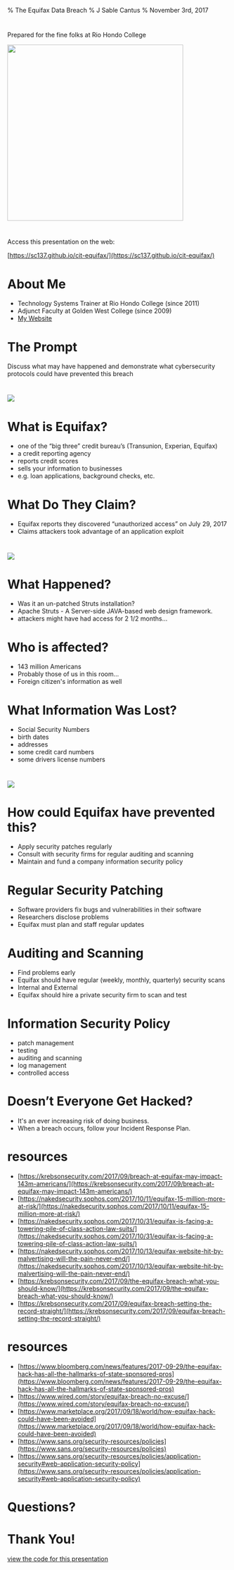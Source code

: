 % The Equifax Data Breach
% J Sable Cantus
% November 3rd, 2017

#
Prepared for the fine folks at Rio Hondo College

<img src="img/rhc_logo.png" width=400>

#
Access this presentation on the web:

[https://sc137.github.io/cit-equifax/](https://sc137.github.io/cit-equifax/)

# About Me

* Technology Systems Trainer at Rio Hondo College (since 2011)
* Adjunct Faculty at Golden West College (since 2009)
* [My Website](http://cantus.us/)

# The Prompt

Discuss what may have happened and demonstrate what cybersecurity protocols could have prevented this breach

#

![](img/equifax1.png)

# What is Equifax?

* one of the “big three” credit bureau’s (Transunion, Experian, Equifax)
* a credit reporting agency
* reports credit scores
* sells your information to businesses
* e.g. loan applications, background checks, etc.

# What Do They Claim?

* Equifax reports they discovered “unauthorized access” on July 29, 2017
* Claims attackers took advantage of an application exploit

#

![](img/equifax3.png)

# What Happened?

* Was it an un-patched Struts installation?
* Apache Struts - A Server-side JAVA-based web design framework.
* attackers might have had access for 2 1/2 months…

# Who is affected?

* 143 million Americans
* Probably those of us in this room...
* Foreign citizen's information as well

# What Information Was Lost?

* Social Security Numbers
* birth dates
* addresses
* some credit card numbers
* some drivers license numbers

#
![](img/equifax4.png)

# How could Equifax have prevented this?

* Apply security patches regularly
* Consult with security firms for regular auditing and scanning
* Maintain and fund a company information security policy

# Regular Security Patching

* Software providers fix bugs and vulnerabilities in their software
* Researchers disclose problems
* Equifax must plan and staff regular updates

# Auditing and Scanning

* Find problems early
* Equifax should have regular (weekly, monthly, quarterly) security scans
* Internal and External
* Equifax should hire a private security firm to scan and test

# Information Security Policy

* patch management
* testing
* auditing and scanning
* log management
* controlled access

# Doesn’t Everyone Get Hacked?

* It's an ever increasing risk of doing business.
* When a breach occurs, follow your Incident Response Plan.


# resources

* [https://krebsonsecurity.com/2017/09/breach-at-equifax-may-impact-143m-americans/](https://krebsonsecurity.com/2017/09/breach-at-equifax-may-impact-143m-americans/)
* [https://nakedsecurity.sophos.com/2017/10/11/equifax-15-million-more-at-risk/](https://nakedsecurity.sophos.com/2017/10/11/equifax-15-million-more-at-risk/)
* [https://nakedsecurity.sophos.com/2017/10/31/equifax-is-facing-a-towering-pile-of-class-action-law-suits/](https://nakedsecurity.sophos.com/2017/10/31/equifax-is-facing-a-towering-pile-of-class-action-law-suits/)
* [https://nakedsecurity.sophos.com/2017/10/13/equifax-website-hit-by-malvertising-will-the-pain-never-end/](https://nakedsecurity.sophos.com/2017/10/13/equifax-website-hit-by-malvertising-will-the-pain-never-end/)
* [https://krebsonsecurity.com/2017/09/the-equifax-breach-what-you-should-know/](https://krebsonsecurity.com/2017/09/the-equifax-breach-what-you-should-know/)
* [https://krebsonsecurity.com/2017/09/equifax-breach-setting-the-record-straight/](https://krebsonsecurity.com/2017/09/equifax-breach-setting-the-record-straight/)

# resources

* [https://www.bloomberg.com/news/features/2017-09-29/the-equifax-hack-has-all-the-hallmarks-of-state-sponsored-pros](https://www.bloomberg.com/news/features/2017-09-29/the-equifax-hack-has-all-the-hallmarks-of-state-sponsored-pros)
* [https://www.wired.com/story/equifax-breach-no-excuse/](https://www.wired.com/story/equifax-breach-no-excuse/)
* [https://www.marketplace.org/2017/09/18/world/how-equifax-hack-could-have-been-avoided](https://www.marketplace.org/2017/09/18/world/how-equifax-hack-could-have-been-avoided)
* [https://www.sans.org/security-resources/policies](https://www.sans.org/security-resources/policies)
* [https://www.sans.org/security-resources/policies/application-security#web-application-security-policy](https://www.sans.org/security-resources/policies/application-security#web-application-security-policy)

# Questions?

# Thank You!
[view the code for this presentation](https://github.com/sc137/cit-equifax)
